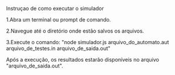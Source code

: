 Instruçao de como executar o simulador 

1.Abra um terminal ou prompt de comando.

2.Navegue até o diretório onde estão salvos os arquivos.

3.Execute o comando: "node simulador.js arquivo_do_automato.aut arquivo_de_testes.in arquivo_de_saida.out"

Após a execução, os resultados estarão disponíveis no arquivo "arquivo_de_saida.out".
